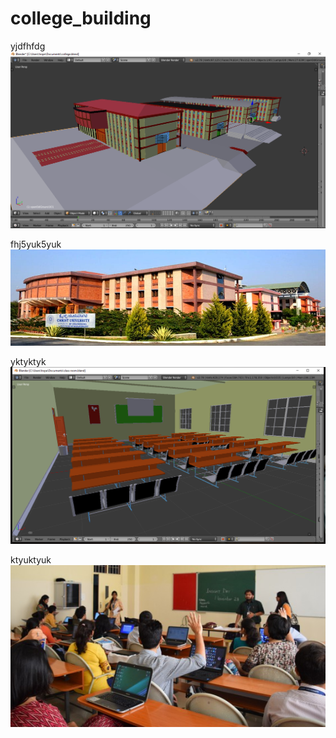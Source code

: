# college_building
yjdfhfdg
![](/other/collegeB.png)

fhj5yuk5yuk
![](/other/collegeS.jpg)

yktyktyk
![](other/classroomS.png)

ktyuktyuk
![](/other/class.jpg)
